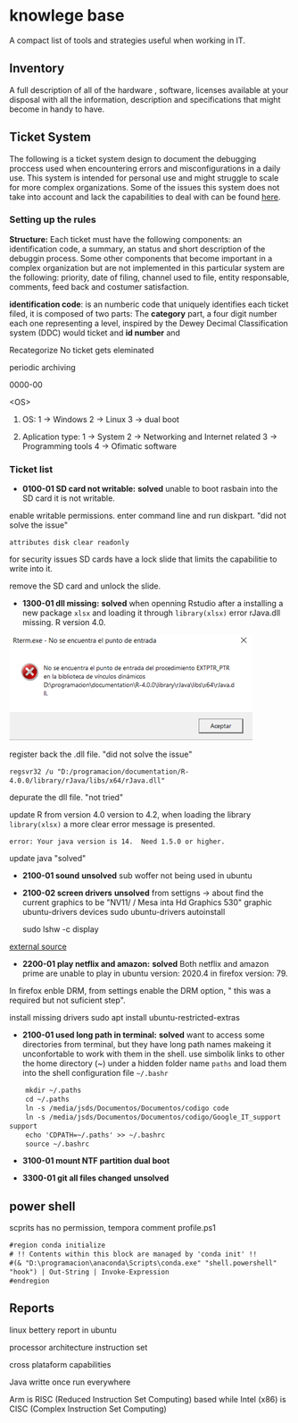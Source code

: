 # knowlege base
A compact list of tools and strategies useful when working in IT.

## Inventory 
A full description of all of the hardware , software, licenses available at your disposal with all the information, description and specifications that might become in handy to have.


## Ticket System
The following is a ticket system design to document the debugging proccess used when encountering errors and misconfigurations in a daily use. This system is intended for personal use and might struggle to scale for more complex organizations. Some of the issues this system does not take into account and lack the capabilities to deal with can be found [here]().

### Setting up the rules
__Structure:__ Each ticket must have the following components: an identification code, a summary, an status and short description of the debuggin process. Some other components that become important in a complex organization but are not implemented in this particular system are the following: priority, date of filing, channel used to file, entity responsable, comments, feed back and costumer satisfaction.    

__identification code__: is an numberic code that uniquely identifies each ticket filed, it is composed of two parts: The __category__ part, a four digit number each one  representing a level, inspired by the Dewey Decimal Classification system (DDC) would ticket and __id number__ and 

Recategorize 
No ticket gets eleminated 


periodic archiving 

0000-00

\<OS\>



1. OS:
1 -> Windows
2 -> Linux
3 -> dual boot

2. Aplication type:
1 -> System 
2 -> Networking and Internet related
3 -> Programming tools
4 -> Ofimatic software 





### Ticket list

* __0100-01 SD card not writable:__ __solved__ unable to boot rasbain into the SD card it is not writable.

enable writable permissions. enter command line and run diskpart.  "did not solve the issue"

    attributes disk clear readonly

for security issues SD cards have a lock slide that limits the capabilitie to write into it. 

remove the SD card and unlock the slide.


* __1300-01 dll missing:__ __solved__ when openning Rstudio after a installing a new package ```xlsx``` and loading it through  ```library(xlsx)``` error rJava.dll missing. R version 4.0. 

![error message](./media/images/tickets/ticket-1400-01-dll-library-missing.png)

register back the .dll file.  "did not solve the issue" 
    
    regsvr32 /u "D:/programacion/documentation/R-4.0.0/library/rJava/libs/x64/rJava.dll"

depurate the dll file. "not tried"

update R from version 4.0 version to 4.2, when loading the library   ```library(xlsx)``` a more clear error message is presented.
    
    error: Your java version is 14.  Need 1.5.0 or higher.

update java  "solved"

* __2100-01 sound__ __unsolved__ sub woffer not being used in ubuntu

* __2100-02 screen drivers__ __unsolved__
 from settigns -> about find the current graphics to be "NV11/ / Mesa inta Hd Graphics 530" graphic 
    ubuntu-drivers devices
    sudo ubuntu-drivers autoinstall

    sudo lshw -c display

[external source](https://www.linuxbabe.com/ubuntu/install-nvidia-driver-ubuntu-18-04)


* __2200-01 play netflix and amazon:__  __solved__ Both netflix and amazon prime are unable to play in ubuntu version: 2020.4 in firefox  version: 79.

In firefox enble DRM, from settings enable the DRM option, " this was a required but not suficient step".

install missing drivers
    sudo apt install ubuntu-restricted-extras

* __2100-01 used long path in terminal:__ __solved__ want to access some directories from terminal, but they have long path names makeing it unconfortable to work with them in the shell. 
use simbolik links to other the home directory (~) under a hidden folder name `paths` and load them into the shell configuration file `~/.bashr` 

``` 
    mkdir ~/.paths
    cd ~/.paths
    ln -s /media/jsds/Documentos/Documentos/codigo code
    ln -s /media/jsds/Documentos/Documentos/codigo/Google_IT_support support
    echo 'CDPATH=~/.paths' >> ~/.bashrc
    source ~/.bashrc
``` 

* __3100-01 mount NTF partition dual boot__

* __3300-01 git all files changed__ __unsolved__


## power shell
scprits has no permission, tempora comment profile.ps1

```
#region conda initialize
# !! Contents within this block are managed by 'conda init' !!
#(& "D:\programacion\anaconda\Scripts\conda.exe" "shell.powershell" "hook") | Out-String | Invoke-Expression
#endregion

```


## Reports

linux
bettery report in ubuntu


processor architecture
instruction set

cross plataform capabilities 

Java writte once run everywhere

Arm is RISC (Reduced Instruction Set Computing) based while Intel (x86) is CISC (Complex Instruction Set Computing)
